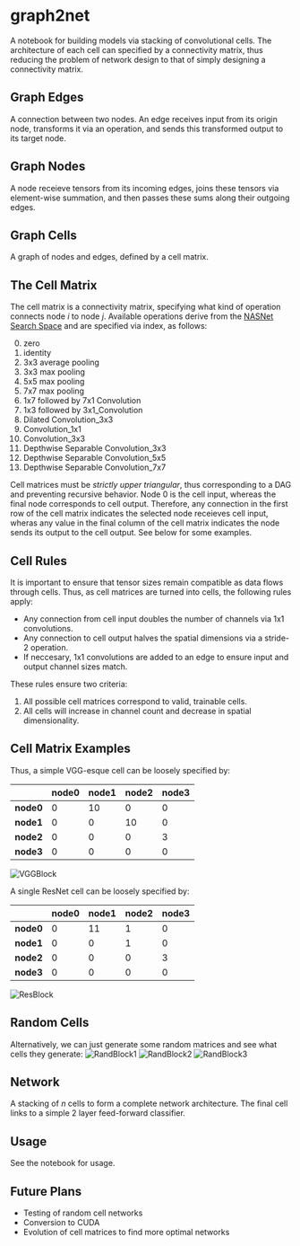 # graph2net

A notebook for building models via stacking of convolutional cells. The architecture of each cell can specified by a connectivity matrix, thus reducing the problem of network design to that of simply designing a connectivity matrix.

## Graph Edges
A connection between two nodes. An edge receives input from its origin node, transforms it via an operation, and sends this transformed output to its target node.

## Graph Nodes
A node receieve tensors from its incoming edges,  joins these tensors via element-wise summation, and then passes these sums along their outgoing edges.

## Graph Cells
A graph of nodes and edges, defined by a cell matrix.

## The Cell Matrix
The cell matrix is a connectivity matrix, specifying what kind of operation connects node *i* to node *j*. Available operations derive from the [NASNet Search Space](https://arxiv.org/pdf/1707.07012.pdf) and are specified via index, as follows:

0) zero
1) identity
2) 3x3 average pooling
3) 3x3 max pooling
4) 5x5 max pooling
5) 7x7 max pooling
6) 1x7 followed by 7x1 Convolution
7) 1x3 followed by 3x1_Convolution
8) Dilated Convolution_3x3
9) Convolution_1x1
10) Convolution_3x3
11) Depthwise Separable Convolution_3x3
12) Depthwise Separable Convolution_5x5
13) Depthwise Separable Convolution_7x7

Cell matrices must be *strictly upper triangular*, thus corresponding to a DAG and preventing recursive behavior. Node 0 is the cell input, whereas the final node corresponds to cell output. Therefore, any connection in the first row of the cell matrix indicates the selected node receieves cell input, wheras any value in the final column of the cell matrix indicates the node sends its output to the cell output. See below for some examples.

## Cell Rules
It is important to ensure that tensor sizes remain compatible as data flows through cells. Thus, as cell matrices are turned into cells, the following rules apply:
* Any connection from cell input doubles the number of channels via 1x1 convolutions.
* Any connection to cell output halves the spatial dimensions via a stride-2 operation.
* If neccesary, 1x1 convolutions are added to an edge to ensure input and output channel sizes match.

These rules ensure two criteria:
1) All possible cell matrices correspond to valid, trainable cells.
2) All cells will increase in channel count and decrease in spatial dimensionality.

## Cell Matrix Examples
Thus, a simple VGG-esque cell can be loosely specified by:

||node0|node1|node2|node3|
|-|-|-|-|-|
| **node0** | 0 | 10 | 0  | 0 |
| **node1** | 0 | 0  | 10 | 0 |
| **node2** | 0 | 0  | 0  | 3 |
| **node3** | 0 | 0  | 0  | 0 |

![VGGBlock](https://github.com/RobGeada/graph2net/blob/master/images/vggblock.png)

A single ResNet cell can be loosely specified by:

||node0|node1|node2|node3|
|-|-|-|-|-|
| **node0** | 0 | 11 | 1  | 0 |
| **node1** | 0 | 0  | 1  | 0 |
| **node2** | 0 | 0  | 0  | 3 |
| **node3** | 0 | 0  | 0  | 0 |

![ResBlock](https://github.com/RobGeada/graph2net/blob/master/images/resblock.png)

## Random Cells
Alternatively, we can just generate some random matrices and see what cells they generate:
![RandBlock1](https://github.com/RobGeada/graph2net/blob/master/images/randblock1.png)
![RandBlock2](https://github.com/RobGeada/graph2net/blob/master/images/randblock2.png)
![RandBlock3](https://github.com/RobGeada/graph2net/blob/master/images/randblock3.png)

## Network
A stacking of *n* cells to form a complete network architecture. The final cell links to a simple 2 layer feed-forward classifier.

## Usage
See the notebook for usage.

## Future Plans
* Testing of random cell networks
* Conversion to CUDA
* Evolution of cell matrices to find more optimal networks
